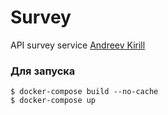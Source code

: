 # Survey
API survey service [Andreev Kirill](https://t.me/kill_rilll)
<br>

### Для запуска 
```
$ docker-compose build --no-cache 
$ docker-compose up   
```
